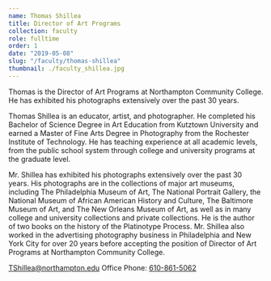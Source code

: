 ```yaml
---
name: Thomas Shillea
title: Director of Art Programs
collection: faculty
role: fulltime
order: 1
date: "2019-05-08"
slug: "/faculty/thomas-shillea"
thumbnail: ./faculty_shillea.jpg
---
```


Thomas is the Director of Art Programs at Northampton Community College. He has exhibited his photographs extensively over the past 30 years.

Thomas Shillea is an educator, artist, and photographer. He completed his Bachelor of Science Degree in Art Education from Kutztown University and earned a Master of Fine Arts Degree in Photography from the Rochester Institute of Technology. He has teaching experience at all academic levels, from the public school system through college and university programs at the graduate level.

Mr. Shillea has exhibited his photographs extensively over the past 30 years. His photographs are in the collections of major art museums, including The Philadelphia Museum of Art, The National Portrait Gallery, the National Museum of African American History and Culture, The Baltimore Museum of Art, and The New Orleans Museum of Art, as well as in many college and university collections and private collections. He is the author of two books on the history of the Platinotype Process. Mr. Shillea also worked in the advertising photography business in Philadelphia and New York City for over 20 years before accepting the position of Director of Art Programs at Northampton Community College.

<a href="mailto:TShillea@northampton.edu">TShillea@northampton.edu</a>
Office Phone: <a href="tel:610-861-5062">610-861-5062</a>
